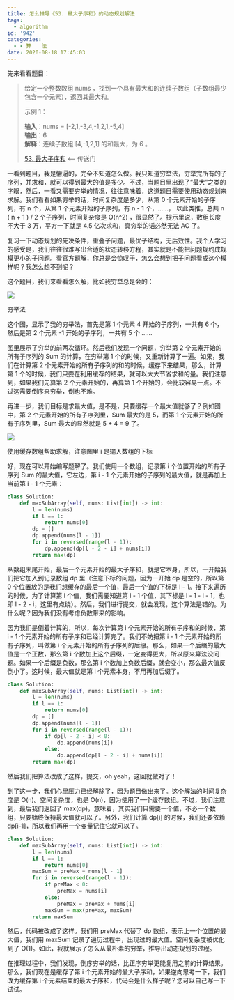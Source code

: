 ```yaml
---
title: 怎么推导《53. 最大子序和》的动态规划解法
tags:
  - algorithm
id: '942'
categories:
  - - 算　　法
date: 2020-08-18 17:45:03
---
```


先来看看题目：

> 给定一个整数数组 nums ，找到一个具有最大和的连续子数组（子数组最少包含一个元素），返回其最大和。
> 
> 示例 1：
> 
> **输入**：nums = [-2,1,-3,4,-1,2,1,-5,4]  
> **输出**：6  
> **解释**：连续子数组 [4,-1,2,1] 的和最大，为 6 。
> 
> [53. 最大子序和](https://leetcode-cn.com/problems/maximum-subarray/) <-- 传送门

一看到题目，我是懵逼的，完全不知道怎么做。我只知道穷举法，穷举完所有的子序列，并求和，就可以得到最大的值是多少。不过，当题目里出现了“最大”之类的字眼，然后，一看又需要穷举的情况，往往意味着，这道题目需要使用动态规划来求解。我们看看如果穷举的话，时间复杂度是多少，从第 0 个元素开始的子序列，有 n 个，从第 1 个元素开始的子序列，有 n - 1 个，……， 以此类推，总共 n ( n + 1 ) / 2 个子序列，时间复杂度是 O(n^2) ，很显然了。提示里说，数组长度不大于 3 万，平方一下就是 4.5 亿次求和，真穷举的话必然无法 AC 了。

复习一下动态规划的先决条件，重叠子问题，最优子结构，无后效性。我个人学习的感受是，我们往往很难写出合适的状态转移方程，其实就是不能把问题规约成规模更小的子问题。看官方题解，你总是会惊叹于，怎么会想到把子问题看成这个模样呢？我怎么想不到呢？

这个题目，我们来看看怎么解，比如我穷举总是会的：

[![](https://sexywp.com/wp-content/uploads/2021/03/最大子序和的动态规划解法.png)](https://sexywp.com/wp-content/uploads/2021/03/最大子序和的动态规划解法.png)

穷举法

这个图，显示了我的穷举法，首先是第 1 个元素 4 开始的子序列，一共有 6 个，然后是第 2 个元素 -1 开始的子序列，一共有 5 个 ……

图里展示了穷举的前两次循环。然后我们发现一个问题，穷举第 2 个元素开始的所有子序列的 Sum 的计算，在穷举第 1 个的时候，又重新计算了一遍。如果，我们在计算第 2 个元素开始的所有子序列的和的时候，缓存下来结果，那么，计算第 1 个的时候，我们只要在利用缓存的结果，就可以大大节省求和的量。我们注意到，如果我们先算第 2 个元素开始的，再算第 1 个开始的，会比较容易一点。不过这需要倒序来穷举，倒也不难。

再进一步，我们目标是求最大值，是不是，只要缓存一个最大值就够了？例如图中，第 2 个元素开始的所有子序列里，Sum 最大的是 5，而第 1 个元素开始的所有子序列里，Sum 最大的显然就是 5 + 4 = 9 了。

[![](https://sexywp.com/wp-content/uploads/2021/03/最大子序和的动态规划解法dp数组.png)](https://sexywp.com/wp-content/uploads/2021/03/最大子序和的动态规划解法dp数组.png)

使用缓存数组帮助求解，注意图里 i 是输入数组的下标

好，现在可以开始编写题解了。我们使用一个数组，记录第 i 个位置开始的所有子序列 Sum 的最大值，它左边，第 i - 1 个元素开始的子序列的最大值，就是再加上当前第 i - 1 个元素：

```python
class Solution:
    def maxSubArray(self, nums: List[int]) -> int:
        l = len(nums)
        if l == 1:
            return nums[0]
        dp = []
        dp.append(nums[l - 1])
        for i in reversed(range(l - 1)):
            dp.append(dp[l - 2 - i] + nums[i])
        return max(dp)
```

从数组末尾开始，最后一个元素开始的最大子序和，就是它本身，所以，一开始我们把它加入到记录数组 dp 里（注意下标的问题，因为一开始 dp 是空的，所以第 0 个位置放的是我们想缓存的最后一个值，最后一个值的下标是 l - 1。接下来遍历的时候，为了计算第 i 个值，我们需要知道第 i - 1 个值，其下标是 l - 1 - i - 1，也即 l - 2 - i，这里有点绕）。然后，我们进行提交，就会发现，这个算法是错的。为什么呢？因为我们没有考虑负数带来的影响。

因为我们是倒着计算的，所以，每次计算第 i 个元素开始的所有子序和的时候，第 i - 1 个元素开始的所有子序和已经计算完了。我们不妨把第 i - 1 个元素开始的所有子序列，叫做第 i 个元素开始的所有子序列的后缀。那么，如果一个后缀的最大值是一个正数，那么第 i 个数加上这个后缀，一定变得更大，所以原来算法没问题。如果一个后缀是负数，那么第 i 个数加上负数后缀，就会变小，那么最大值反倒小了。这时候，最大值就是第 i 个元素本身，不用再加后缀了。

```python
class Solution:
    def maxSubArray(self, nums: List[int]) -> int:
        l = len(nums)
        if l == 1:
            return nums[0]
        dp = []
        dp.append(nums[l - 1])
        for i in reversed(range(l - 1)):
            if dp[l - 2 - i] < 0:
                dp.append(nums[i])
            else:
                dp.append(dp[l - 2 - i] + nums[i])
        return max(dp)
```

然后我们把算法改成了这样，提交，oh yeah，这回就做对了！

到了这一步，我们心里压力已经解除了，因为题目做出来了。这个解法的时间复杂度是 O(n)。空间复杂度，也是 O(n)，因为使用了一个缓存数组。不过，我们注意到，最后我们返回了 max(dp)，意味着，其实我们只需要一个值，不必一个数组，只要始终保持最大值就可以了。另外，我们计算 dp[i] 的时候，我们还要依赖 dp[i-1]，所以我们再用一个变量记住它就可以了。

```python
class Solution:
    def maxSubArray(self, nums: List[int]) -> int:
        l = len(nums)
        if l == 1:
            return nums[0]
        maxSum = preMax = nums[l - 1]
        for i in reversed(range(l - 1)):
            if preMax < 0:
                preMax = nums[i]
            else:
                preMax = preMax + nums[i]
            maxSum = max(preMax, maxSum)
        return maxSum
```

然后，代码被改成了这样。我们用 preMax 代替了 dp 数组，表示上一个位置的最大值，我们用 maxSum 记录了遍历过程中，出现过的最大值。空间复杂度被优化到了 O(1)。如此，我就展示了怎么从最朴素的穷举，推导出动态规划的过程。

在推理过程中，我们发现，倒序穷举的话，比正序穷举更能复用之前的计算结果。那么，我们现在是缓存了第 i 个元素开始的最大子序和，如果逆向思考一下，我们改为缓存第 i 个元素结束的最大子序和，代码会是什么样子呢？您可以自己写一下试试。